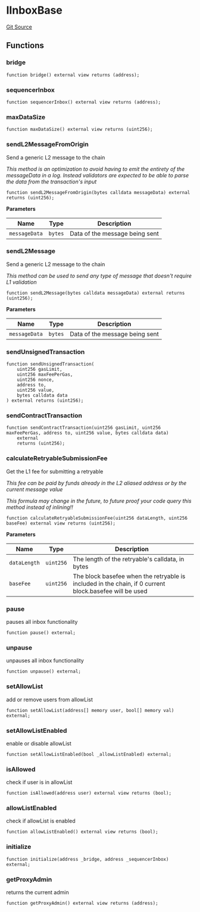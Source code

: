 # IInboxBase
[Git Source](https://github.com/G7DAO/protocol/blob/874893f46ced0a2b968b4e0f586d9ae4b81435ce/contracts/interfaces/IInboxBase.sol)


## Functions
### bridge


```solidity
function bridge() external view returns (address);
```

### sequencerInbox


```solidity
function sequencerInbox() external view returns (address);
```

### maxDataSize


```solidity
function maxDataSize() external view returns (uint256);
```

### sendL2MessageFromOrigin

Send a generic L2 message to the chain

*This method is an optimization to avoid having to emit the entirety of the messageData in a log. Instead validators are expected to be able to parse the data from the transaction's input*


```solidity
function sendL2MessageFromOrigin(bytes calldata messageData) external returns (uint256);
```
**Parameters**

|Name|Type|Description|
|----|----|-----------|
|`messageData`|`bytes`|Data of the message being sent|


### sendL2Message

Send a generic L2 message to the chain

*This method can be used to send any type of message that doesn't require L1 validation*


```solidity
function sendL2Message(bytes calldata messageData) external returns (uint256);
```
**Parameters**

|Name|Type|Description|
|----|----|-----------|
|`messageData`|`bytes`|Data of the message being sent|


### sendUnsignedTransaction


```solidity
function sendUnsignedTransaction(
    uint256 gasLimit,
    uint256 maxFeePerGas,
    uint256 nonce,
    address to,
    uint256 value,
    bytes calldata data
) external returns (uint256);
```

### sendContractTransaction


```solidity
function sendContractTransaction(uint256 gasLimit, uint256 maxFeePerGas, address to, uint256 value, bytes calldata data)
    external
    returns (uint256);
```

### calculateRetryableSubmissionFee

Get the L1 fee for submitting a retryable

*This fee can be paid by funds already in the L2 aliased address or by the current message value*

*This formula may change in the future, to future proof your code query this method instead of inlining!!*


```solidity
function calculateRetryableSubmissionFee(uint256 dataLength, uint256 baseFee) external view returns (uint256);
```
**Parameters**

|Name|Type|Description|
|----|----|-----------|
|`dataLength`|`uint256`|The length of the retryable's calldata, in bytes|
|`baseFee`|`uint256`|The block basefee when the retryable is included in the chain, if 0 current block.basefee will be used|


### pause

pauses all inbox functionality


```solidity
function pause() external;
```

### unpause

unpauses all inbox functionality


```solidity
function unpause() external;
```

### setAllowList

add or remove users from allowList


```solidity
function setAllowList(address[] memory user, bool[] memory val) external;
```

### setAllowListEnabled

enable or disable allowList


```solidity
function setAllowListEnabled(bool _allowListEnabled) external;
```

### isAllowed

check if user is in allowList


```solidity
function isAllowed(address user) external view returns (bool);
```

### allowListEnabled

check if allowList is enabled


```solidity
function allowListEnabled() external view returns (bool);
```

### initialize


```solidity
function initialize(address _bridge, address _sequencerInbox) external;
```

### getProxyAdmin

returns the current admin


```solidity
function getProxyAdmin() external view returns (address);
```

